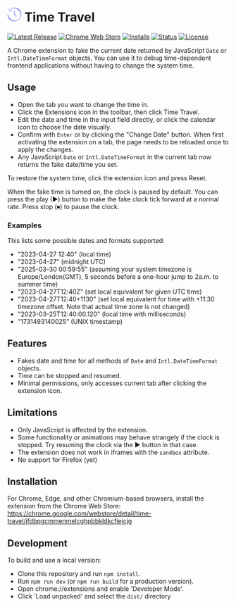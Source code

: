 # ![](/images/icon-32.png) Time Travel

[![Latest Release](https://flat.badgen.net/github/release/cpulvermacher/time-travel)](https://github.com/cpulvermacher/time-travel/releases)
[![Chrome Web Store](https://flat.badgen.net/chrome-web-store/v/jfdbpgcmmenmelcghpbbkldkcfiejcjg)](https://chrome.google.com/webstore/detail/time-travel/jfdbpgcmmenmelcghpbbkldkcfiejcjg)
[![Installs](https://flat.badgen.net/chrome-web-store/users/jfdbpgcmmenmelcghpbbkldkcfiejcjg)](https://chrome.google.com/webstore/detail/time-travel/jfdbpgcmmenmelcghpbbkldkcfiejcjg)
[![Status](https://flat.badgen.net/github/checks/cpulvermacher/time-travel)](https://github.com/cpulvermacher/time-travel/actions/workflows/node.js.yml)
[![License](https://flat.badgen.net/github/license/cpulvermacher/time-travel)](./LICENSE)

A Chrome extension to fake the current date returned by JavaScript `Date` or `Intl.DateTimeFormat` objects.
You can use it to debug time-dependent frontend applications without having to change the system time.

## Usage
- Open the tab you want to change the time in.
- Click the Extensions icon in the toolbar, then click Time Travel.
- Edit the date and time in the input field directly, or click the calendar icon to choose the date visually.
- Confirm with `Enter` or by clicking the "Change Date" button. When first activating the extension on a tab, the page needs to be reloaded once to apply the changes.
- Any JavaScript `Date` or `Intl.DateTimeFormat` in the current tab now returns the fake date/time you set.

To restore the system time, click the extension icon and press Reset.

When the fake time is turned on, the clock is paused by default.
You can press the play (▶) button to make the fake clock tick forward at a normal rate.
Press stop (⏹) to pause the clock.

### Examples
This lists some possible dates and formats supported:
- "2023-04-27 12:40" (local time)
- "2023-04-27" (midnight UTC)
- "2025-03-30 00:59:55" (assuming your system timezone is Europe/London(GMT), 5 seconds before a one-hour jump to 2a.m. to summer time)
- "2023-04-27T12:40Z" (set local equivalent for given UTC time)
- "2023-04-27T12:40+1130" (set local equivalent for time with +11:30 timezone offset. Note that actual time zone is not changed)
- "2023-03-25T12:40:00.120" (local time with milliseconds)
- "1731493140025" (UNIX timestamp)

## Features
- Fakes date and time for all methods of `Date` and `Intl.DateTimeFormat` objects.
- Time can be stopped and resumed.
- Minimal permissions, only accesses current tab after clicking the extension icon.

## Limitations
- Only JavaScript is affected by the extension.
- Some functionality or animations may behave strangely if the clock is stopped. Try resuming the clock via the ▶ button in that case.
- The extension does not work in iframes with the `sandbox` attribute.
- No support for Firefox (yet)

## Installation
For Chrome, Edge, and other Chromium-based browsers, install the extension from the Chrome Web Store: https://chrome.google.com/webstore/detail/time-travel/jfdbpgcmmenmelcghpbbkldkcfiejcjg

## Development
To build and use a local version:
- Clone this repository and run `npm install`.
- Run `npm run dev` (or `npm run build` for a production version).
- Open chrome://extensions and enable 'Developer Mode'.
- Click 'Load unpacked' and select the `dist/` directory
